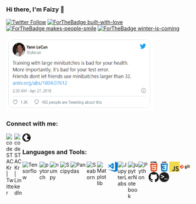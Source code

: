 ### Hi there, I'm Faizy 👋

[![Twitter Follow](https://img.shields.io/twitter/follow/F4izy?color=1DA1F2&logo=twitter&style=for-the-badge)](https://twitter.com/intent/follow?original_referer=https%3A%2F%2Fgithub.com%2FcodeSTACKr&screen_name=F4izy)
[![ForTheBadge built-with-love](http://ForTheBadge.com/images/badges/built-with-love.svg)](https://ai.stackexchange.com/users/36737/cypher)
[![ForTheBadge makes-people-smile](http://ForTheBadge.com/images/badges/makes-people-smile.svg)](https://www.linkedin.com/in/faizy-mohd-836573122/)
[![ForTheBadge winter-is-coming](http://ForTheBadge.com/images/badges/winter-is-coming.svg)](https://en.wikipedia.org/wiki/AI_winter)

<img src='https://github.com/mohd-faizy/mohd-faizy/blob/main/mohd-faizy/ylecun.png' height='200'  width='400' >

### Connect with me:


[<img align="left" alt="codeSTACKr | Twitter" width="22px" src="https://cdn.jsdelivr.net/npm/simple-icons@v3/icons/twitter.svg" />][twitter]
[<img align="left" alt="codeSTACKr | LinkedIn" width="22px" src="https://cdn.jsdelivr.net/npm/simple-icons@v3/icons/linkedin.svg" />][linkedin]
[<img align="left" alt="codeSTACKr.com" width="22px" src="https://raw.githubusercontent.com/iconic/open-iconic/master/svg/globe.svg" />][StackExchange AI]

[twitter]: https://twitter.com/F4izy
[linkedin]: https://www.linkedin.com/in/faizy-mohd-836573122/
[StackExchange AI]: https://ai.stackexchange.com/users/36737/cypher

<br />

### Languages and Tools:



<img align="left" alt="Tensorflow" width="46px" src="https://www.tensorflow.org/resources/images/tf-logo-card-16x9.png">
<img align="left" alt="pytorch" width="28px" src="https://encrypted-tbn0.gstatic.com/images?q=tbn:ANd9GcSYgDni61fImLmbS7es-r4Vsbc782DmR-HvmQ&usqp=CAU">
<img align="left" alt="numpy" width="28px" src="https://numpy.org/images/logos/numpy.svg">
<img align="left" alt="Scipy" width="28px" src="https://www.scipy.org/_static/images/scipy_med.png">
<img align="left" alt="Pandas" width="44px" src="https://cdn.shortpixel.ai/spai/q_lossy+ret_img/https://numfocus.org/wp-content/uploads/2016/07/pandas-logo-300.png">
<img align="left" alt="Seaborn" width="28px" src="https://i1.wp.com/cmdlinetips.com/wp-content/uploads/2020/09/Seaborn_logo.png?resize=234%2C246&ssl=1">
<img align="left" alt="Matplotlib" width="28px" src="https://www.scipy.org/_static/images/matplotlib_med.png">
<img align="left" alt="Visual Studio Code" width="28px" src="https://raw.githubusercontent.com/github/explore/80688e429a7d4ef2fca1e82350fe8e3517d3494d/topics/visual-studio-code/visual-studio-code.png">
<img align="left" alt="JupyterLabs" width="28px" src="https://avatars0.githubusercontent.com/u/22800682?s=280&v=4">
<img align="left" alt="jupyterNotebook" width="28px" src="https://miro.medium.com/max/1036/1*FogMIj4gYwp3fTHLZuwavQ.png">
<img align="left" alt="Python" width="28px" src="https://upload.wikimedia.org/wikipedia/commons/thumb/c/c3/Python-logo-notext.svg/768px-Python-logo-notext.svg.png">
<img align="left" alt="HTML5" width="28px" src="https://raw.githubusercontent.com/github/explore/80688e429a7d4ef2fca1e82350fe8e3517d3494d/topics/html/html.png">
<img align="left" alt="CSS3" width="28px" src="https://raw.githubusercontent.com/github/explore/80688e429a7d4ef2fca1e82350fe8e3517d3494d/topics/css/css.png">
<img align="left" alt="JavaScript" width="28px" src="https://raw.githubusercontent.com/github/explore/80688e429a7d4ef2fca1e82350fe8e3517d3494d/topics/javascript/javascript.png">
<img align="left" alt="Git" width="28px" src="https://raw.githubusercontent.com/github/explore/80688e429a7d4ef2fca1e82350fe8e3517d3494d/topics/git/git.png">
<img align="left" alt="GitHub" width="28px" src="https://raw.githubusercontent.com/github/explore/78df643247d429f6cc873026c0622819ad797942/topics/github/github.png">
<img align="left" alt="Terminal" width="28px" src="https://raw.githubusercontent.com/github/explore/80688e429a7d4ef2fca1e82350fe8e3517d3494d/topics/terminal/terminal.png">




<!--
**mohd-faizy/mohd-faizy** is a ✨ _special_ ✨ repository because its `README.md` (this file) appears on your GitHub profile.

Here are some ideas to get you started:

- 🔭 I’m currently working on ...
- 🌱 I’m currently learning ...
- 👯 I’m looking to collaborate on ...
- 🤔 I’m looking for help with ...
- 💬 Ask me about ...
- 📫 How to reach me: ...
- 😄 Pronouns: ...
- ⚡ Fun fact: ...
-->
